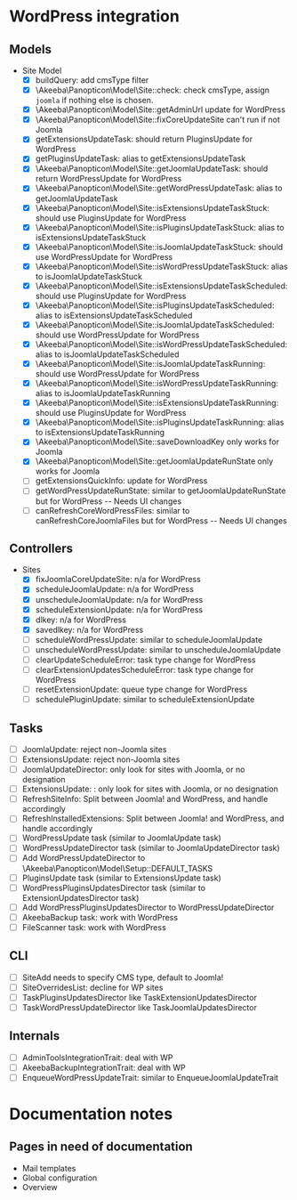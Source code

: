 # WordPress integration

## Models
* Site Model
  * [x] buildQuery: add cmsType filter
  * [x] \Akeeba\Panopticon\Model\Site::check: check cmsType, assign `joomla` if nothing else is chosen.
  * [x] \Akeeba\Panopticon\Model\Site::getAdminUrl update for WordPress
  * [x] \Akeeba\Panopticon\Model\Site::fixCoreUpdateSite can't run if not Joomla
  * [x] getExtensionsUpdateTask: should return PluginsUpdate for WordPress
  * [x] getPluginsUpdateTask: alias to getExtensionsUpdateTask 
  * [x] \Akeeba\Panopticon\Model\Site::getJoomlaUpdateTask: should return WordPressUpdate for WordPress
  * [x] \Akeeba\Panopticon\Model\Site::getWordPressUpdateTask: alias to getJoomlaUpdateTask
  * [x] \Akeeba\Panopticon\Model\Site::isExtensionsUpdateTaskStuck: should use PluginsUpdate for WordPress
  * [x] \Akeeba\Panopticon\Model\Site::isPluginsUpdateTaskStuck: alias to isExtensionsUpdateTaskStuck
  * [x] \Akeeba\Panopticon\Model\Site::isJoomlaUpdateTaskStuck: should use WordPressUpdate for WordPress
  * [x] \Akeeba\Panopticon\Model\Site::isWordPressUpdateTaskStuck: alias to isJoomlaUpdateTaskStuck
  * [x] \Akeeba\Panopticon\Model\Site::isExtensionsUpdateTaskScheduled: should use PluginsUpdate for WordPress
  * [x] \Akeeba\Panopticon\Model\Site::isPluginsUpdateTaskScheduled: alias to isExtensionsUpdateTaskScheduled
  * [x] \Akeeba\Panopticon\Model\Site::isJoomlaUpdateTaskScheduled: should use WordPressUpdate for WordPress
  * [x] \Akeeba\Panopticon\Model\Site::isWordPressUpdateTaskScheduled: alias to isJoomlaUpdateTaskScheduled
  * [x] \Akeeba\Panopticon\Model\Site::isJoomlaUpdateTaskRunning: should use WordPressUpdate for WordPress
  * [x] \Akeeba\Panopticon\Model\Site::isWordPressUpdateTaskRunning: alias to isJoomlaUpdateTaskRunning
  * [x] \Akeeba\Panopticon\Model\Site::isExtensionsUpdateTaskRunning: should use PluginsUpdate for WordPress
  * [x] \Akeeba\Panopticon\Model\Site::isPluginsUpdateTaskRunning: alias to isExtensionsUpdateTaskRunning
  * [x] \Akeeba\Panopticon\Model\Site::saveDownloadKey only works for Joomla
  * [x] \Akeeba\Panopticon\Model\Site::getJoomlaUpdateRunState only works for Joomla
  * [ ] getExtensionsQuickInfo: update for WordPress
  * [ ] getWordPressUpdateRunState: similar to getJoomlaUpdateRunState but for WordPress -- Needs UI changes
  * [ ] canRefreshCoreWordPressFiles: similar to canRefreshCoreJoomlaFiles but for WordPress -- Needs UI changes

## Controllers
* Sites
  * [x] fixJoomlaCoreUpdateSite: n/a for WordPress
  * [x] scheduleJoomlaUpdate: n/a for WordPress
  * [x] unscheduleJoomlaUpdate: n/a for WordPress
  * [x] scheduleExtensionUpdate: n/a for WordPress
  * [x] dlkey: n/a for WordPress
  * [x] savedlkey: n/a for WordPress
  * [ ] scheduleWordPressUpdate: similar to scheduleJoomlaUpdate
  * [ ] unscheduleWordPressUpdate: similar to unscheduleJoomlaUpdate
  * [ ] clearUpdateScheduleError: task type change for WordPress
  * [ ] clearExtensionUpdatesScheduleError: task type change for WordPress
  * [ ] resetExtensionUpdate: queue type change for WordPress
  * [ ] schedulePluginUpdate: similar to scheduleExtensionUpdate

## Tasks

* [ ] JoomlaUpdate: reject non-Joomla sites
* [ ] ExtensionsUpdate: reject non-Joomla sites
* [ ] JoomlaUpdateDirector: only look for sites with Joomla, or no designation
* [ ] ExtensionsUpdate: : only look for sites with Joomla, or no designation
* [ ] RefreshSiteInfo: Split between Joomla! and WordPress, and handle accordingly
* [ ] RefreshInstalledExtensions: Split between Joomla! and WordPress, and handle accordingly
* [ ] WordPressUpdate task (similar to JoomlaUpdate task)
* [ ] WordPressUpdateDirector task (similar to JoomlaUpdateDirector task)
* [ ] Add WordPressUpdateDirector to \Akeeba\Panopticon\Model\Setup::DEFAULT_TASKS
* [ ] PluginsUpdate task (similar to ExtensionsUpdate task)
* [ ] WordPressPluginsUpdatesDirector task (similar to ExtensionUpdatesDirector task)
* [ ] Add WordPressPluginsUpdatesDirector to WordPressUpdateDirector
* [ ] AkeebaBackup task: work with WordPress
* [ ] FileScanner task: work with WordPress

## CLI

* [ ] SiteAdd needs to specify CMS type, default to Joomla!
* [ ] SiteOverridesList: decline for WP sites
* [ ] TaskPluginsUpdatesDirector like TaskExtensionUpdatesDirector
* [ ] TaskWordPressUpdateDirector like TaskJoomlaUpdatesDirector

## Internals

* [ ] AdminToolsIntegrationTrait: deal with WP
* [ ] AkeebaBackupIntegrationTrait: deal with WP
* [ ] EnqueueWordPressUpdateTrait: similar to EnqueueJoomlaUpdateTrait

# Documentation notes

## Pages in need of documentation

* Mail templates
* Global configuration
* Overview
